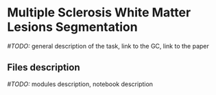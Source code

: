# Multiple Sclerosis White Matter Lesions Segmentation

*#TODO:* general description of the task, link to the GC, link to the paper
 
## Files description

*#TODO:* modules description, notebook description

